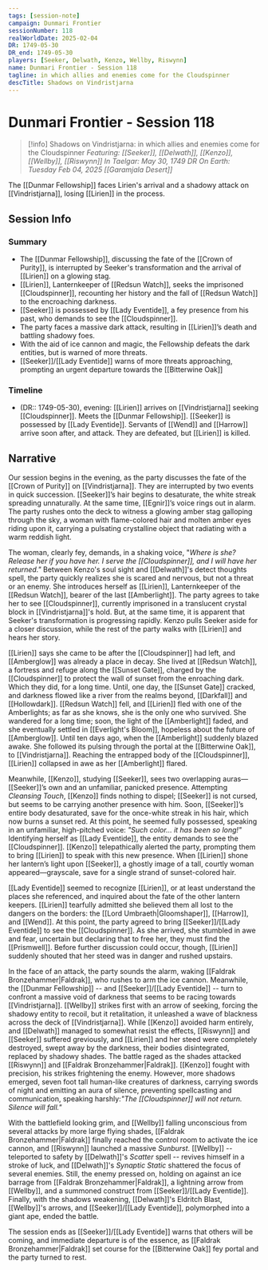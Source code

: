 ```yaml
---
tags: [session-note]
campaign: Dunmari Frontier
sessionNumber: 118
realWorldDate: 2025-02-04
DR: 1749-05-30
DR_end: 1749-05-30
players: [Seeker, Delwath, Kenzo, Wellby, Riswynn]
name: Dunmari Frontier - Session 118
tagline: in which allies and enemies come for the Cloudspinner
descTitle: Shadows on Vindristjarna
---
```

# Dunmari Frontier - Session 118

>[!info] Shadows on Vindristjarna: in which allies and enemies come for the Cloudspinner
> *Featuring: [[Seeker]], [[Delwath]], [[Kenzo]], [[Wellby]], [[Riswynn]]*
> *In Taelgar: May 30, 1749 DR*
> *On Earth: Tuesday Feb 04, 2025*
> *[[Garamjala Desert]]*

The [[Dunmar Fellowship]] faces Lirien's arrival and a shadowy attack on [[Vindristjarna]], losing [[Lirien]] in the process.

## Session Info
### Summary
- The [[Dunmar Fellowship]], discussing the fate of the [[Crown of Purity]], is interrupted by Seeker's transformation and the arrival of [[Lirien]] on a glowing stag.
- [[Lirien]], Lanternkeeper of [[Redsun Watch]], seeks the imprisoned [[Cloudspinner]], recounting her history and the fall of [[Redsun Watch]] to the encroaching darkness.
- [[Seeker]] is possessed by [[Lady Eventide]], a fey presence from his past, who demands to see the [[Cloudspinner]].
- The party faces a massive dark attack, resulting in [[Lirien]]’s death and battling shadowy foes.
- With the aid of ice cannon and magic, the Fellowship defeats the dark entities, but is warned of more threats.
- [[Seeker]]/[[Lady Eventide]] warns of more threats approaching, prompting an urgent departure towards the [[Bitterwine Oak]]

### Timeline
- (DR:: 1749-05-30), evening: [[Lirien]] arrives on [[Vindristjarna]] seeking [[Cloudspinner]]. Meets the [[Dunmar Fellowship]]. [[Seeker]] is possessed by [[Lady Eventide]]. Servants of [[Wend]] and [[Harrow]] arrive soon after, and attack. They are defeated, but [[Lirien]] is killed. 

## Narrative
Our session begins in the evening, as the party discusses the fate of the [[Crown of Purity]] on [[Vindristjarna]]. They are interrupted by two events in quick succession. [[Seeker]]’s hair begins to desaturate, the white streak spreading unnaturally. At the same time, [[Egnir]]’s voice rings out in alarm. The party rushes onto the deck to witness a glowing amber stag galloping through the sky, a woman with flame-colored hair and molten amber eyes riding upon it, carrying a pulsating crystalline object that radiating with a warm reddish light. 

The woman, clearly fey, demands, in a shaking voice, "*Where is she? Release her if you have her. I serve the [[Cloudspinner]], and I will have her returned."* Between Kenzo's soul sight and [[Delwath]]'s detect thoughts spell, the party quickly realizes she is scared and nervous, but not a threat or an enemy. She introduces herself as [[Lirien]], Lanternkeeper of the [[Redsun Watch]], bearer of the last [[Amberlight]]. The party agrees to take her to see [[Cloudspinner]], currently imprisoned in a translucent crystal block in [[Vindristjarna]]'s hold. But, at the same time, it is apparent that Seeker's transformation is progressing rapidly. Kenzo pulls Seeker aside for a closer discussion, while the rest of the party walks with [[Lirien]] and hears her story. 

[[Lirien]] says she came to be after the [[Cloudspinner]] had left, and [[Amberglow]] was already a place in decay. She lived at [[Redsun Watch]], a fortress and refuge along the [[Sunset Gate]], charged by the [[Cloudspinner]] to protect the wall of sunset from the enroaching dark. Which they did, for a long time. Until, one day, the [[Sunset Gate]] cracked, and darkness flowed like a river from the realms beyond, [[Darkfall]] and [[Hollowdark]]. [[Redsun Watch]] fell, and [[Lirien]] fled with one of the Amberlights; as far as she knows, she is the only one who survived. She wandered for a long time; soon, the light of the [[Amberlight]] faded, and she eventually settled in [[Everlight's Bloom]], hopeless about the future of [[Amberglow]]. Until ten days ago, when the [[Amberlight]] suddenly blazed awake. She followed its pulsing through the portal at the [[Bitterwine Oak]], to [[Vindristjarna]]. Reaching the entrapped body of the [[Cloudspinner]], [[Lirien]] collapsed in awe as her [[Amberlight]] flared. 

Meanwhile, [[Kenzo]], studying [[Seeker]], sees two overlapping auras—[[Seeker]]’s own and an unfamiliar, panicked presence. Attempting *Cleansing Touch*, [[Kenzo]] finds nothing to dispel; [[Seeker]] is not cursed, but seems to be carrying another presence with him. Soon, [[Seeker]]’s entire body desaturated, save for the once-white streak in his hair, which now burns a sunset red. At this point, he seemed fully possessed, speaking in an unfamiliar, high-pitched voice: *"Such color... it has been so long!"* Identifying herself as [[Lady Eventide]], the entity demands to see the [[Cloudspinner]]. [[Kenzo]] telepathically alerted the party, prompting them to bring [[Lirien]] to speak with this new presence. When [[Lirien]] shone her lantern’s light upon [[Seeker]], a ghostly image of a tall, courtly woman appeared—grayscale, save for a single strand of sunset-colored hair.

[[Lady Eventide]] seemed to recognize [[Lirien]], or at least understand the places she referenced, and inquired about the fate of the other lantern keepers. [[Lirien]] tearfully admitted she believed them all lost to the dangers on the borders: the [[Lord Umbraeth|Gloomshaper]], [[Harrow]], and [[Wend]]. At this point, the party agreed to bring [[Seeker]]/[[Lady Eventide]] to see the [[Cloudspinner]]. As she arrived, she stumbled in awe and fear, uncertain but declaring that to free her, they must find the [[Prismwell]]. Before further discussion could occur, though, [[Lirien]] suddenly shouted that her steed was in danger and rushed upstairs. 

In the face of an attack, the party sounds the alarm, waking [[Faldrak Bronzehammer|Faldrak]], who rushes to arm the ice cannon. Meanwhile, the [[Dunmar Fellowship]] -- and [[Seeker]]/[[Lady Eventide]] -- turn to confront a massive void of darkness that seems to be racing towards [[Vindristjarna]]. [[Wellby]] strikes first with an arrow of seeking, forcing the shadowy entity to recoil, but it retalitation, it unleashed a wave of blackness across the deck of [[Vindristjarna]]. While [[Kenzo]] avoided harm entirely, and [[Delwath]] managed to somewhat resist the effects, [[Riswynn]] and [[Seeker]] suffered greviously, and [[Lirien]] and her steed were completely destroyed, swept away by the darkness, their bodies disintegrated, replaced by shadowy shades. The battle raged as the shades attacked [[Riswynn]] and [[Faldrak Bronzehammer|Faldrak]]. [[Kenzo]] fought with precision, his strikes frightening the enemy. However, more shadows emerged, seven foot tall human-like creatures of darkness, carrying swords of night and emitting an aura of silence, preventing spellcasting and communication, speaking harshly:*"The [[Cloudspinner]] will not return. Silence will fall."*

With the battlefield looking grim, and [[Wellby]] falling unconscious from several attacks by more large flying shades, [[Faldrak Bronzehammer|Faldrak]] finally reached the control room to activate the ice cannon, and [[Riswynn]] launched a massive _Sunburst_. [[Wellby]] -- teleported to safety by [[Delwath]]'s _Scatter_ spell -- revives himself in a stroke of luck, and [[Delwath]]'s _Synaptic Static_ shattered the focus of several enemies. Still, the enemy pressed on, holding on against an ice barrage from [[Faldrak Bronzehammer|Faldrak]], a lightning arrow from [[Wellby]], and a summoned construct from [[Seeker]]/[[Lady Eventide]]. Finally, with the shadows weakening, [[Delwath]]'s Eldritch Blast, [[Wellby]]'s arrows, and [[Seeker]]/[[Lady Eventide]], polymorphed into a giant ape, ended the battle. 

The session ends as [[Seeker]]/[[Lady Eventide]] warns that others will be coming, and immediate departure is of the essence, as [[Faldrak Bronzehammer|Faldrak]] set course for the [[Bitterwine Oak]] fey portal and the party turned to rest. 
